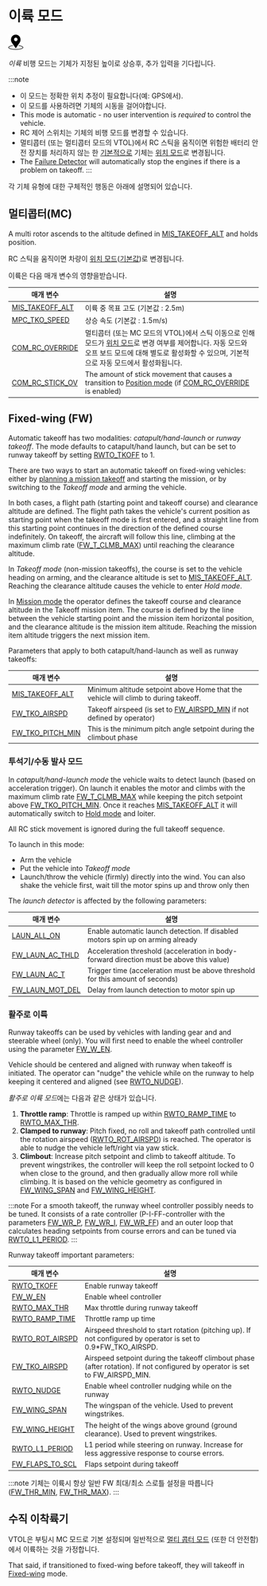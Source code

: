 # 이륙 모드

[<img src="../../assets/site/position_fixed.svg" title="위치 고정 요구(예, GPS)" width="30px" />](../getting_started/flight_modes.md#key_position_fixed)

*이륙* 비행 모드는 기체가 지정된 높이로 상승후, 추가 입력을 기다립니다.

:::note
* 이 모드는 정확한 위치 추정이 필요합니다(예: GPS에서).
* 이 모드를 사용하려면 기체의 시동을 걸어야합니다.
* This mode is automatic - no user intervention is *required* to control the vehicle.
* RC 제어 스위치는 기체의 비행 모드를 변경할 수 있습니다.
* 멀티콥터 (또는 멀티콥터 모드의 VTOL)에서 RC 스틱을 움직이면 위험한 배터리 안전 장치를 처리하지 않는 한 [기본적으로](#COM_RC_OVERRIDE) 기체는 [위치 모드](../flight_modes/position_mc.md)로 변경됩니다.
* The [Failure Detector](../config/safety.md#failure-detector) will automatically stop the engines if there is a problem on takeoff. :::

각 기체 유형에 대한 구체적인 행동은 아래에 설명되어 있습니다.

## 멀티콥터(MC)

A multi rotor ascends to the altitude defined in [MIS_TAKEOFF_ALT](../advanced_config/parameter_reference.md#MIS_TAKEOFF_ALT) and holds position.

RC 스틱을 움직이면 차량이 [위치 모드](../flight_modes/position_mc.md)([기본값](#COM_RC_OVERRIDE))로 변경됩니다.

이륙은 다음 매개 변수의 영향을받습니다.

| 매개 변수                                                                                                            | 설명                                                                                                                                                             |
| ---------------------------------------------------------------------------------------------------------------- | -------------------------------------------------------------------------------------------------------------------------------------------------------------- |
| <span id="MIS_TAKEOFF_ALT"></span>[MIS_TAKEOFF_ALT](../advanced_config/parameter_reference.md#MIS_TAKEOFF_ALT) | 이륙 중 목표 고도 (기본값 : 2.5m)                                                                                                                                        |
| <span id="MPC_TKO_SPEED"></span>[MPC_TKO_SPEED](../advanced_config/parameter_reference.md#MPC_TKO_SPEED)       | 상승 속도 (기본값 : 1.5m/s)                                                                                                                                           |
| <span id="COM_RC_OVERRIDE"></span>[COM_RC_OVERRIDE](../advanced_config/parameter_reference.md#COM_RC_OVERRIDE) | 멀티콥터 (또는 MC 모드의 VTOL)에서 스틱 이동으로 인해 모드가 [위치 모드](../flight_modes/position_mc.md)로 변경 여부를 제어합니다. 자동 모드와 오프 보드 모드에 대해 별도로 활성화할 수 있으며, 기본적으로 자동 모드에서 활성화됩니다.        |
| <span id="COM_RC_STICK_OV"></span>[COM_RC_STICK_OV](../advanced_config/parameter_reference.md#COM_RC_STICK_OV) | The amount of stick movement that causes a transition to [Position mode](../flight_modes/position_mc.md) (if [COM_RC_OVERRIDE](#COM_RC_OVERRIDE) is enabled) |

<a id="fixed_wing"></a>

## Fixed-wing (FW)

Automatic takeoff has two modalities: *catapult/hand-launch* or *runway takeoff*. The mode defaults to catapult/hand launch, but can be set to runway takeoff by setting [RWTO_TKOFF](#RWTO_TKOFF) to 1.

There are two ways to start an automatic takeoff on fixed-wing vehicles: either by [planning a mission takeoff](../flight_modes/mission.md#fw-mission-takeoff) and starting the mission, or by switching to the _Takeoff mode_ and arming the vehicle.

In both cases, a flight path (starting point and takeoff course) and clearance altitude are defined. The flight path takes the vehicle's current position as starting point when the takeoff mode is first entered, and a straight line from this starting point continues in the direction of the defined course indefinitely. On takeoff, the aircraft will follow this line, climbing at the maximum climb rate ([FW_T_CLMB_MAX](../advanced_config/parameter_reference.md#FW_T_CLMB_MAX)) until reaching the clearance altitude.

In _Takeoff mode_ (non-mission takeoffs), the course is set to the vehicle heading on arming, and the clearance altitude is set to [MIS_TAKEOFF_ALT](#MIS_TAKEOFF_ALT). Reaching the clearance altitude causes the vehicle to enter _Hold mode_.

In [Mission mode](../flight_modes/mission.md) the operator defines the takeoff course and clearance altitude in the Takeoff mission item. The course is defined by the line between the vehicle starting point and the mission item horizontal position, and the clearance altitude is the mission item altitude. Reaching the mission item altitude triggers the next mission item.


Parameters that apply to both catapult/hand-launch as well as runway takeoffs:

| 매개 변수                                                                                                               | 설명                                                                                                                                 |
| ------------------------------------------------------------------------------------------------------------------- | ---------------------------------------------------------------------------------------------------------------------------------- |
| <span id="MIS_TAKEOFF_ALT"></span>[MIS_TAKEOFF_ALT](../advanced_config/parameter_reference.md#MIS_TAKEOFF_ALT)    | Minimum altitude setpoint above Home that the vehicle will climb to during takeoff.                                                |
| <span id="FW_TKO_AIRSPD"></span>[FW_TKO_AIRSPD](../advanced_config/parameter_reference.md#FW_TKO_AIRSPD)          | Takeoff airspeed (is set to [FW_AIRSPD_MIN](../advanced_config/parameter_reference.md#FW_AIRSPD_MIN) if not defined by operator) |
| <span id="FW_TKO_PITCH_MIN"></span>[FW_TKO_PITCH_MIN](../advanced_config/parameter_reference.md#FW_TKO_PITCH_MIN) | This is the minimum pitch angle setpoint during the climbout phase                                                                 |


<span id="hand_launch"></span>
### 투석기/수동 발사 모드

In *catapult/hand-launch mode* the vehicle waits to detect launch (based on acceleration trigger). On launch it enables the motor and climbs with the maximum climb rate [FW_T_CLMB_MAX](#FW_T_CLMB_MAX) while keeping the pitch setpoint above [FW_TKO_PITCH_MIN](#FW_TKO_PITCH_MIN). Once it reaches [MIS_TAKEOFF_ALT](#MIS_TAKEOFF_ALT) it will automatically switch to [Hold mode](../flight_modes/hold.md) and loiter.

All RC stick movement is ignored during the full takeoff sequence.

To launch in this mode:

- Arm the vehicle
- Put the vehicle into *Takeoff mode*
- Launch/throw the vehicle (firmly) directly into the wind. You can also shake the vehicle first, wait till the motor spins up and throw only then

The _launch detector_ is affected by the following parameters:

| 매개 변수                                                                                                            | 설명                                                                                       |
| ---------------------------------------------------------------------------------------------------------------- | ---------------------------------------------------------------------------------------- |
| <span id="LAUN_ALL_ON"></span>[LAUN_ALL_ON](../advanced_config/parameter_reference.md#LAUN_ALL_ON)             | Enable automatic launch detection. If disabled motors spin up on arming already          |
| <span id="FW_LAUN_AC_THLD"></span>[FW_LAUN_AC_THLD](../advanced_config/parameter_reference.md#FW_LAUN_AC_THLD) | Acceleration threshold (acceleration in body-forward direction must be above this value) |
| <span id="FW_LAUN_AC_T"></span>[FW_LAUN_AC_T](../advanced_config/parameter_reference.md#FW_LAUN_AC_T)          | Trigger time (acceleration must be above threshold for this amount of seconds)           |
| <span id="FW_LAUN_MOT_DEL"></span>[FW_LAUN_MOT_DEL](../advanced_config/parameter_reference.md#FW_LAUN_MOT_DEL) | Delay from launch detection to motor spin up                                             |


<span id="runway_launch"></span>
### 활주로 이륙

Runway takeoffs can be used by vehicles with landing gear and and steerable wheel (only). You will first need to enable the wheel controller using the parameter [FW_W_EN](#FW_W_EN).


Vehicle should be centered and aligned with runway when takeoff is initiated. The operator can "nudge" the vehicle while on the runway to help keeping it centered and aligned (see [RWTO_NUDGE](../advanced_config/parameter_reference.md#RWTO_NUDGE)).


*활주로 이륙 모드*에는 다음과 같은 상태가 있습니다.
1. **Throttle ramp**: Throttle is ramped up within [RWTO_RAMP_TIME](../advanced_config/parameter_reference.md#RWTO_RAMP_TIME) to [RWTO_MAX_THR](../advanced_config/parameter_reference.md#RWTO_MAX_THR).
2. **Clamped to runway**: Pitch fixed, no roll and takeoff path controlled until the rotation airspeed ([RWTO_ROT_AIRSPD](../advanced_config/parameter_reference.md#RWTO_ROT_AIRSPD)) is reached. The operator is able to nudge the vehicle left/right via yaw stick.
3. **Climbout**: Increase pitch setpoint and climb to takeoff altitude. To prevent wingstrikes, the controller will keep the roll setpoint locked to 0 when close to the ground, and then gradually allow more roll while climbing. It is based on the vehicle geometry as configured in [FW_WING_SPAN](#FW_WING_SPAN) and [FW_WING_HEIGHT](#FW_WING_HEIGHT).

:::note
For a smooth takeoff, the runway wheel controller possibly needs to be tuned. It consists of a rate controller (P-I-FF-controller with the parameters [FW_WR_P](../advanced_config/parameter_reference.md#FW_WR_P), [FW_WR_I](../advanced_config/parameter_reference.md#FW_WR_I), [FW_WR_FF](../advanced_config/parameter_reference.md#FW_WR_FF)) and an outer loop that calculates heading setpoints from course errors and can be tuned via [RWTO_L1_PERIOD](#RWTO_L1_PERIOD). :::

Runway takeoff important parameters:

| 매개 변수                                                                                                            | 설명                                                                                                                             |
| ---------------------------------------------------------------------------------------------------------------- | ------------------------------------------------------------------------------------------------------------------------------ |
| <span id="RWTO_TKOFF"></span>[RWTO_TKOFF](../advanced_config/parameter_reference.md#RWTO_TKOFF)                  | Enable runway takeoff                                                                                                          |
| <span id="FW_W_EN"></span>[FW_W_EN](../advanced_config/parameter_reference.md#FW_W_EN)                         | Enable wheel controller                                                                                                        |
| <span id="RWTO_MAX_THR"></span>[RWTO_MAX_THR](../advanced_config/parameter_reference.md#RWTO_MAX_THR)          | Max throttle during runway takeoff                                                                                             |
| <span id="RWTO_RAMP_TIME"></span>[RWTO_RAMP_TIME](../advanced_config/parameter_reference.md#RWTO_RAMP_TIME)    | Throttle ramp up time                                                                                                          |
| <span id="RWTO_ROT_AIRSPD"></span>[RWTO_ROT_AIRSPD](../advanced_config/parameter_reference.md#RWTO_ROT_AIRSPD) | Airspeed threshold to start rotation (pitching up). If not configured by operator is set to 0.9*FW_TKO_AIRSPD.               |
| <span id="FW_TKO_AIRSPD"></span>[FW_TKO_AIRSPD](../advanced_config/parameter_reference.md#FW_TKO_AIRSPD)       | Airspeed setpoint during the takeoff climbout phase (after rotation). If not configured by operator is set to FW_AIRSPD_MIN. |
| <span id="RWTO_NUDGE"></span>[RWTO_NUDGE](../advanced_config/parameter_reference.md#RWTO_NUDGE)                  | Enable wheel controller nudging while on the runway                                                                            |
| <span id="FW_WING_SPAN"></span>[FW_WING_SPAN](../advanced_config/parameter_reference.md#FW_WING_SPAN)          | The wingspan of the vehicle. Used to prevent wingstrikes.                                                                      |
| <span id="FW_WING_HEIGHT"></span>[FW_WING_HEIGHT](../advanced_config/parameter_reference.md#FW_WING_HEIGHT)    | The height of the wings above ground (ground clearance). Used to prevent wingstrikes.                                          |
| <span id="RWTO_L1_PERIOD"></span>[RWTO_L1_PERIOD](../advanced_config/parameter_reference.md#RWTO_L1_PERIOD)    | L1 period while steering on runway. Increase for less aggressive response to course errors.                                    |
| <span id="FW_FLAPS_TO_SCL"></span>[FW_FLAPS_TO_SCL](../advanced_config/parameter_reference.md#FW_FLAPS_TO_SCL) | Flaps setpoint during takeoff                                                                                                  |


:::note
기체는 이륙시 항상 일반 FW 최대/최소 스로틀 설정을 따릅니다 ([FW_THR_MIN](../advanced_config/parameter_reference.md#FW_THR_MIN), [FW_THR_MAX](../advanced_config/parameter_reference.md#FW_THR_MAX)). :::

## 수직 이착륙기

VTOL은 부팅시 MC 모드로 기본 설정되며 일반적으로 [멀티 콥터 모드](#multi-copter-mc) (또한 더 안전함)에서 이륙하는 것을 가정합니다.

That said, if transitioned to fixed-wing before takeoff, they will takeoff in [Fixed-wing](#fixed_wing) mode.

<!-- this maps to AUTO_TAKEOFF in dev -->
